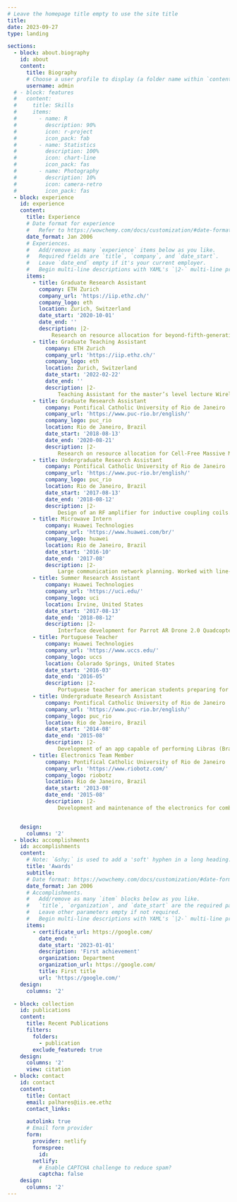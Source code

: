 ```yaml
---
# Leave the homepage title empty to use the site title
title:
date: 2023-09-27
type: landing

sections:
  - block: about.biography
    id: about
    content:
      title: Biography
      # Choose a user profile to display (a folder name within `content/authors/`)
      username: admin
  # - block: features
  #   content:
  #     title: Skills
  #     items:
  #       - name: R
  #         description: 90%
  #         icon: r-project
  #         icon_pack: fab
  #       - name: Statistics
  #         description: 100%
  #         icon: chart-line
  #         icon_pack: fas
  #       - name: Photography
  #         description: 10%
  #         icon: camera-retro
  #         icon_pack: fas
  - block: experience
    id: experience
    content:
      title: Experience
      # Date format for experience
      #   Refer to https://wowchemy.com/docs/customization/#date-format
      date_format: Jan 2006
      # Experiences.
      #   Add/remove as many `experience` items below as you like.
      #   Required fields are `title`, `company`, and `date_start`.
      #   Leave `date_end` empty if it's your current employer.
      #   Begin multi-line descriptions with YAML's `|2-` multi-line prefix.
      items:
        - title: Graduate Research Assistant
          company: ETH Zurich
          company_url: 'https://iip.ethz.ch/'
          company_logo: eth
          location: Zurich, Switzerland
          date_start: '2020-10-01'
          date_end: ''
          description: |2-
              Research on resource allocation for beyond-fifth-generation (B5G) wireless communication systems.
        - title: Graduate Teaching Assistant
            company: ETH Zurich
            company_url: 'https://iip.ethz.ch/'
            company_logo: eth
            location: Zurich, Switzerland
            date_start: '2022-02-22'
            date_end: ''
            description: |2-
                Teaching Assistant for the master’s level lecture Wireless Communications.
        - title: Graduate Research Assistant
            company: Pontifical Catholic University of Rio de Janeiro
            company_url: 'https://www.puc-rio.br/english/'
            company_logo: puc_rio
            location: Rio de Janeiro, Brazil
            date_start: '2018-08-13'
            date_end: '2020-08-21'
            description: |2-
                Research on resource allocation for Cell-Free Massive MIMO Systems. Development of an MMSE precoder with power allocation and antenna selection. Exploration of robust techniques and development of adaptive algorithms. Use of Matlab and CVX.
        - title: Undergraduate Research Assistant
            company: Pontifical Catholic University of Rio de Janeiro
            company_url: 'https://www.puc-rio.br/english/'
            company_logo: puc_rio
            location: Rio de Janeiro, Brazil
            date_start: '2017-08-13'
            date_end: '2018-08-12'
            description: |2-
                Design of an RF amplifier for inductive coupling coils. The project involves design using the software Advanced Design System (ADS) e experiments using metamaterials, with the intent to increase the transmission distance. Participation in the foundation of the Metamaterials Brazilian Society (SBMETA).
        - title: Microwave Intern
            company: Huawei Technologies
            company_url: 'https://www.huawei.com/br/'
            company_logo: huawei
            location: Rio de Janeiro, Brazil
            date_start: '2016-10'
            date_end: '2017-08'
            description: |2-
                Large communication network planning. Worked with line-of-sight (LOS) simulations for microwave planning and antennas and equipment choices. Had contact with clients such as TIM Brazil and Claro.
        - title: Summer Research Assistant
            company: Huawei Technologies
            company_url: 'https://uci.edu/'
            company_logo: uci
            location: Irvine, United States
            date_start: '2017-08-13'
            date_end: '2018-08-12'
            description: |2-
                Interface development for Parrot AR Drone 2.0 Quadcopter and Turtlebot to work under ROS operational system. An algorithm using Kinect for distance analysis and collision avoidance.
        - title: Portuguese Teacher 
            company: Huawei Technologies
            company_url: 'https://www.uccs.edu/'
            company_logo: uccs
            location: Colorado Springs, United States
            date_start: '2016-03'
            date_end: '2016-05'
            description: |2-
                Portuguese teacher for american students preparing for summer research in Portugal.
        - title: Undergraduate Research Assistant
            company: Pontifical Catholic University of Rio de Janeiro
            company_url: 'https://www.puc-rio.br/english/'
            company_logo: puc_rio
            location: Rio de Janeiro, Brazil
            date_start: '2014-08'
            date_end: '2015-08'
            description: |2-
                Development of an app capable of performing Libras (Brazilian Sign Language) to Portuguese and Portuguese to Libras translation, for Android, Windows Phone, and iOS platforms. Worked with databases and web development. Presented a paper at the International Workshop on Assistive Technology, in February 2015.
        - title: Electronics Team Member
            company: Pontifical Catholic University of Rio de Janeiro
            company_url: 'https://www.riobotz.com/'
            company_logo: riobotz
            location: Rio de Janeiro, Brazil
            date_start: '2013-08'
            date_end: '2015-08'
            description: |2-
                Development and maintenance of the electronics for combat robots that compete at national and international levels. Tasks included soldering, electronic components maintenance, and programming. Gave soldering workshops for new members of the team. Work with DC motors, batteries, speed controllers, and radios. Participation in 3 national competitions (Ultimate Robot Combat 2014, Winter Challenge 2014, Ultimate Robot Combat 2015) and one international (Robogames 2015).


    design:
      columns: '2'
  - block: accomplishments
    id: accomplishments
    content:
      # Note: `&shy;` is used to add a 'soft' hyphen in a long heading.
      title: 'Awards'
      subtitle:
      # Date format: https://wowchemy.com/docs/customization/#date-format
      date_format: Jan 2006
      # Accomplishments.
      #   Add/remove as many `item` blocks below as you like.
      #   `title`, `organization`, and `date_start` are the required parameters.
      #   Leave other parameters empty if not required.
      #   Begin multi-line descriptions with YAML's `|2-` multi-line prefix.
      items:
        - certificate_url: https://google.com/
          date_end: ''
          date_start: '2023-01-01'
          description: 'First achievement'
          organization: Department
          organization_url: https://google.com/
          title: First title
          url: 'https://google.com/'
    design:
      columns: '2'

  - block: collection
    id: publications
    content:
      title: Recent Publications
      filters:
        folders:
          - publication
        exclude_featured: true
    design:
      columns: '2'
      view: citation
  - block: contact
    id: contact
    content:
      title: Contact
      email: palhares@iis.ee.ethz
      contact_links:

      autolink: true
      # Email form provider
      form:
        provider: netlify
        formspree:
          id:
        netlify:
          # Enable CAPTCHA challenge to reduce spam?
          captcha: false
    design:
      columns: '2'
---
```

